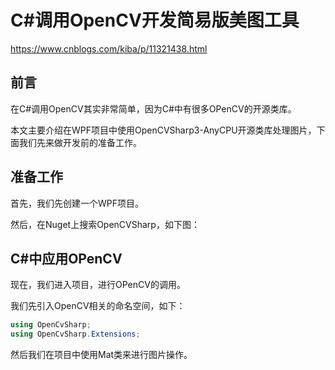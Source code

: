 # C#调用OpenCV开发简易版美图工具

https://www.cnblogs.com/kiba/p/11321438.html

## 前言

在C#调用OpenCV其实非常简单，因为C#中有很多OPenCV的开源类库。

本文主要介绍在WPF项目中使用OpenCVSharp3-AnyCPU开源类库处理图片，下面我们先来做开发前的准备工作。


## 准备工作

首先，我们先创建一个WPF项目。

然后，在Nuget上搜索OpenCVSharp，如下图：


## C#中应用OPenCV

现在，我们进入项目，进行OPenCV的调用。

我们先引入OpenCV相关的命名空间，如下：

``` csharp
using OpenCvSharp;
using OpenCvSharp.Extensions;
```

然后我们在项目中使用Mat类来进行图片操作。
